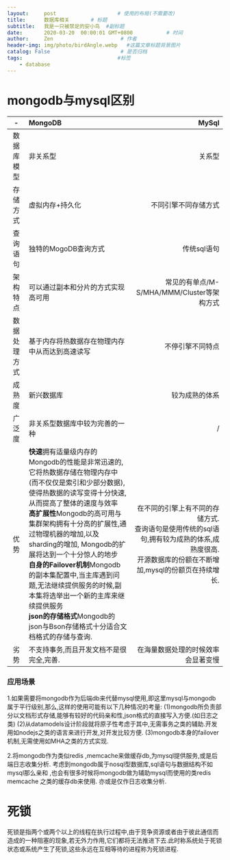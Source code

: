 ```yaml
---
layout:     post                    # 使用的布局(不需要改)
title:      数据库相关       # 标题
subtitle:   我是一只被禁足的安小鸟  #副标题
date:       2020-03-20  00:00:01 GMT+0800           # 时间
author:     Zen                      # 作者
header-img: img/photo/birdAngle.webp   #这篇文章标题背景图片
catalog: False                       # 是否归档
tags:                               #标签
    - database
---
```

# mongodb与mysql区别

|-|MongoDB|MySql|
|:--:|:--|--:|
|数据库模型|非关系型|关系型|
|存储方式|虚拟内存+持久化|不同引擎不同存储方式|
|查询语句|独特的MogoDB查询方式|传统sql语句|
|架构特点|可以通过副本和分片的方式实现高可用|常见的有单点/M-S/MHA/MMM/Cluster等架构方式|
|数据处理方式|基于内存将热数据存在物理内存中从而达到高速读写|不停引擎不同特点|
|成熟度|新兴数据库|较为成熟的体系|
|广泛度|非关系型数据库中较为完善的一种|/|
|优势|**快速**拥有适量级内存的 Mongodb的性能是非常迅速的,它将热数据存储在物理内存中(而不仅仅是索引和少部分数据),使得热数据的读写变得十分快速,从而提高了整体的速度与效率<br>**高扩展性**Mongodb的高可用与集群架构拥有十分高的扩展性,通过物理机器的增加,以及sharding的增加, Mongodb的扩展将达到一个十分惊人的地步<br>**自身的Failover机制**Mongodb的副本集配置中,当主库遇到问题,无法继续提供服务的时候,副本集将选举出一个新的主库来继续提供服务<br>**json的存储格式**Mongodb的json与Bson存储格式十分适合文档格式的存储与查询.|在不同的引擎上有不同的存储方式.<br>查询语句是使用传统的sql语句,拥有较为成熟的体系,成熟度很高.<br>开源数据库的份额在不断增加,mysql的份额页在持续增长.|
|劣势|不支持事务,而且开发文档不是很完全,完善.|在海量数据处理的时候效率会显著变慢|

### 应用场景
1.如果需要将mongodb作为后端db来代替mysql使用,即这里mysql与mongodb 属于平行级别,那么,这样的使用可能有以下几种情况的考量: (1)mongodb所负责部分以文档形式存储,能够有较好的代码亲和性,json格式的直接写入方便.(如日志之类) (2)从datamodels设计阶段就将原子性考虑于其中,无需事务之类的辅助.开发用如nodejs之类的语言来进行开发,对开发比较方便. (3)mongodb本身的failover机制,无需使用如MHA之类的方式实现.

2.将mongodb作为类似redis ,memcache来做缓存db,为mysql提供服务,或是后端日志收集分析. 考虑到mongodb属于nosql型数据库,sql语句与数据结构不如mysql那么亲和 ,也会有很多时候将mongodb做为辅助mysql而使用的类redis memcache 之类的缓存db来使用. 亦或是仅作日志收集分析.

# 死锁
死锁是指两个或两个以上的线程在执行过程中,由于竞争资源或者由于彼此通信而造成的一种阻塞的现象,若无外力作用,它们都将无法推进下去.此时称系统处于死锁状态或系统产生了死锁,这些永远在互相等待的进程称为死锁进程.
